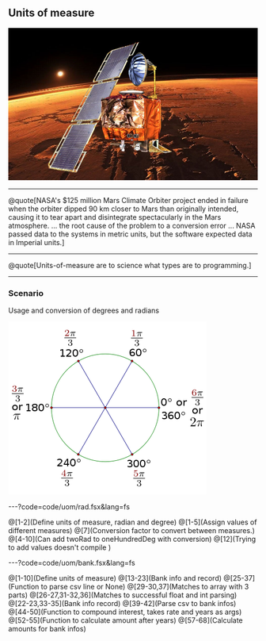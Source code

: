 
## Units of measure

![MarsRover](assets/marsRover.jpg)

---

@quote[NASA's $125 million Mars Climate Orbiter project ended in failure when the orbiter dipped 90 km closer to Mars than originally intended, causing it to tear apart and disintegrate spectacularly in the Mars atmosphere. ... the root cause of the problem to a conversion error ... NASA passed data to the systems in metric units, but the software expected data in Imperial units.]

---

@quote[Units-of-measure are to science what types are to programming.]

--- 

### Scenario

Usage and conversion of degrees and radians

![Radians](assets/rads.png)


---?code=code/uom/rad.fsx&lang=fs

@[1-2](Define units of measure, radian and degree)
@[1-5](Assign values of different measures)
@[7](Conversion factor to convert between measures.)
@[4-10](Can add twoRad to oneHundredDeg with conversion)
@[12](Trying to add values doesn't compile )

---?code=code/uom/bank.fsx&lang=fs

@[1-10](Define units of measure)
@[13-23](Bank info and record)
@[25-37](Function to parse csv line or None)
@[29-30,37](Matches to array with 3 parts)
@[26-27,31-32,36](Matches to successful float and int parsing)
@[22-23,33-35](Bank info record)
@[39-42](Parse csv to bank infos)
@[44-50](Function to compound interest, takes rate and years as args)
@[52-55](Function to calculate amount after years)
@[57-68](Calculate amounts for bank infos)

